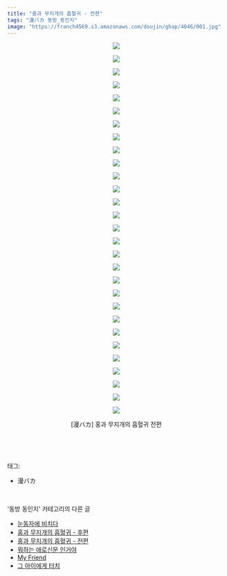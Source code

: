 ```yaml
---
title: "홍과 무지개의 흡혈귀 - 전편"
tags: "漫バカ 동방_동인지"
image: "https://franch4569.s3.amazonaws.com/doujin/ghap/4046/001.jpg"
---
```

<div class="article">
<p style="text-align: center; clear: none; float: none;"><img src="{{ site.imgserver2 }}/ghap/4046/001.jpg"/></p>
<p style="text-align: center; clear: none; float: none;"><img src="{{ site.imgserver2 }}/ghap/4046/002.jpg"/></p>
<p style="text-align: center; clear: none; float: none;"><img src="{{ site.imgserver2 }}/ghap/4046/003.jpg"/></p>
<p style="text-align: center; clear: none; float: none;"><img src="{{ site.imgserver2 }}/ghap/4046/004.jpg"/></p>
<p style="text-align: center; clear: none; float: none;"><img src="{{ site.imgserver2 }}/ghap/4046/005.jpg"/></p>
<p style="text-align: center; clear: none; float: none;"><img src="{{ site.imgserver2 }}/ghap/4046/006.jpg"/></p>
<p style="text-align: center; clear: none; float: none;"><img src="{{ site.imgserver2 }}/ghap/4046/007.jpg"/></p>
<p style="text-align: center; clear: none; float: none;"><img src="{{ site.imgserver2 }}/ghap/4046/008.jpg"/></p>
<p style="text-align: center; clear: none; float: none;"><img src="{{ site.imgserver2 }}/ghap/4046/009.jpg"/></p>
<p style="text-align: center; clear: none; float: none;"><img src="{{ site.imgserver2 }}/ghap/4046/010.jpg"/></p>
<p style="text-align: center; clear: none; float: none;"><img src="{{ site.imgserver2 }}/ghap/4046/011.jpg"/></p>
<p style="text-align: center; clear: none; float: none;"><img src="{{ site.imgserver2 }}/ghap/4046/012.jpg"/></p>
<p style="text-align: center; clear: none; float: none;"><img src="{{ site.imgserver2 }}/ghap/4046/013.jpg"/></p>
<p style="text-align: center; clear: none; float: none;"><img src="{{ site.imgserver2 }}/ghap/4046/014.jpg"/></p>
<p style="text-align: center; clear: none; float: none;"><img src="{{ site.imgserver2 }}/ghap/4046/015.jpg"/></p>
<p style="text-align: center; clear: none; float: none;"><img src="{{ site.imgserver2 }}/ghap/4046/016.jpg"/></p>
<p style="text-align: center; clear: none; float: none;"><img src="{{ site.imgserver2 }}/ghap/4046/017.jpg"/></p>
<p style="text-align: center; clear: none; float: none;"><img src="{{ site.imgserver2 }}/ghap/4046/018.jpg"/></p>
<p style="text-align: center; clear: none; float: none;"><img src="{{ site.imgserver2 }}/ghap/4046/019.jpg"/></p>
<p style="text-align: center; clear: none; float: none;"><img src="{{ site.imgserver2 }}/ghap/4046/020.jpg"/></p>
<p style="text-align: center; clear: none; float: none;"><img src="{{ site.imgserver2 }}/ghap/4046/021.jpg"/></p>
<p style="text-align: center; clear: none; float: none;"><img src="{{ site.imgserver2 }}/ghap/4046/022.jpg"/></p>
<p style="text-align: center; clear: none; float: none;"><img src="{{ site.imgserver2 }}/ghap/4046/023.jpg"/></p>
<p style="text-align: center; clear: none; float: none;"><img src="{{ site.imgserver2 }}/ghap/4046/024.jpg"/></p>
<p style="text-align: center; clear: none; float: none;"><img src="{{ site.imgserver2 }}/ghap/4046/025.jpg"/></p>
<p style="text-align: center; clear: none; float: none;"><img src="{{ site.imgserver2 }}/ghap/4046/026.jpg"/></p>
<p style="text-align: center; clear: none; float: none;"><img src="{{ site.imgserver2 }}/ghap/4046/027.jpg"/></p>
<p style="text-align: center; clear: none; float: none;"><img src="{{ site.imgserver2 }}/ghap/4046/028.jpg"/></p>
<p style="text-align: center; clear: none; float: none;"><img src="{{ site.imgserver2 }}/ghap/4046/029.jpg"/></p>
<p style="text-align: center; clear: none; float: none;">[漫バカ] 홍과 무지개의 흡혈귀 전편</p>
<p><br/></p>
</div><br/>
<div class="tagTrail">
<p>태그: </p>
<ul>
<li>漫バカ</li>
</ul>
</div><br/>
<div class="another">
<p>'동방 동인지' 카테고리의 다른 글</p>
<ul>
<li><a href="/ghap_4048">눈동자에 비치다</a></li>
<li><a href="/ghap_4047">홍과 무지개의 흡혈귀 - 후편</a></li>
<li><a href="/ghap_4046">홍과 무지개의 흡혈귀 - 전편</a></li>
<li><a href="/ghap_4045">뭐하는 애로신문 인거야</a></li>
<li><a href="/ghap_4044">My Friend</a></li>
<li><a href="/ghap_4043">그 아이에게 터치</a></li>
</ul>
</div><br/>
<div class="cb_module cb_fluid">
<div class="cb_wrt cb_profile">
</div><!-- commentList close -->
</div><br/>
